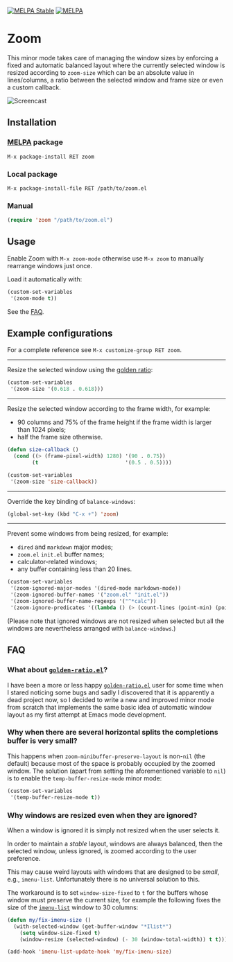 [![MELPA Stable](https://stable.melpa.org/packages/zoom-badge.svg)](https://stable.melpa.org/#/zoom)
[![MELPA](https://melpa.org/packages/zoom-badge.svg)](https://melpa.org/#/zoom)

# Zoom

This minor mode takes care of managing the window sizes by enforcing a fixed and automatic balanced layout where the currently selected window is resized according to `zoom-size` which can be an absolute value in lines/columns, a ratio between the selected window and frame size or even a custom callback.

![Screencast](https://i.imgur.com/joZxu56.gif)

## Installation

### [MELPA] package

```
M-x package-install RET zoom
```

[MELPA]: https://melpa.org/#/getting-started

### Local package

```
M-x package-install-file RET /path/to/zoom.el
```

### Manual

```el
(require 'zoom "/path/to/zoom.el")
```

## Usage

Enable Zoom with `M-x zoom-mode` otherwise use `M-x zoom` to manually rearrange windows just once.

Load it automatically with:

```el
(custom-set-variables
 '(zoom-mode t))
```

See the [FAQ].

[FAQ]: https://github.com/cyrus-and/zoom#faq

## Example configurations

For a complete reference see `M-x customize-group RET zoom`.

---

Resize the selected window using the [golden ratio]:

```el
(custom-set-variables
 '(zoom-size '(0.618 . 0.618)))
```

[golden ratio]: https://en.wikipedia.org/wiki/Golden_ratio

---

Resize the selected window according to the frame width, for example:

- 90 columns and 75% of the frame height if the frame width is larger than 1024 pixels;
- half the frame size otherwise.

```el
(defun size-callback ()
  (cond ((> (frame-pixel-width) 1280) '(90 . 0.75))
        (t                            '(0.5 . 0.5))))

(custom-set-variables
 '(zoom-size 'size-callback))
```

---

Override the key binding of `balance-windows`:

```el
(global-set-key (kbd "C-x +") 'zoom)
```

---

Prevent some windows from being resized, for example:

- `dired` and `markdown` major modes;
- `zoom.el` `init.el` buffer names;
- calculator-related windows;
- any buffer containing less than 20 lines.

```el
(custom-set-variables
 '(zoom-ignored-major-modes '(dired-mode markdown-mode))
 '(zoom-ignored-buffer-names '("zoom.el" "init.el"))
 '(zoom-ignored-buffer-name-regexps '("^*calc"))
 '(zoom-ignore-predicates '((lambda () (> (count-lines (point-min) (point-max)) 20)))))
```

(Please note that ignored windows are not resized when selected but all the windows are nevertheless arranged with `balance-windows`.)

## FAQ

### What about [`golden-ratio.el`]?

I have been a more or less happy [`golden-ratio.el`] user for some time when I stared noticing some bugs and sadly I discovered that it is apparently a dead project now, so I decided to write a new and improved minor mode from scratch that implements the same basic idea of automatic window layout as my first attempt at Emacs mode development.

[`golden-ratio.el`]: https://github.com/roman/golden-ratio.el

### Why when there are several horizontal splits the completions buffer is very small?

This happens when `zoom-minibuffer-preserve-layout` is non-`nil` (the default) because most of the space is probably occupied by the zoomed window. The solution (apart from setting the aforementioned variable to `nil`) is to enable the `temp-buffer-resize-mode` minor mode:

```el
(custom-set-variables
 '(temp-buffer-resize-mode t))
```

### Why windows are resized even when they are ignored?

When a window is ignored it is simply not resized when the user selects it.

In order to maintain a *stable* layout, windows are always balanced, then the selected window, unless ignored, is zoomed according to the user preference.

This may cause weird layouts with windows that are designed to be *small*, e.g., `imenu-list`. Unfortunately there is no universal solution to this.

The workaround is to set `window-size-fixed` to `t` for the buffers whose window must preserve the current size, for example the following fixes the size of the [`imenu-list`] window to 30 columns:

```el
(defun my/fix-imenu-size ()
  (with-selected-window (get-buffer-window "*Ilist*")
    (setq window-size-fixed t)
    (window-resize (selected-window) (- 30 (window-total-width)) t t)))

(add-hook 'imenu-list-update-hook 'my/fix-imenu-size)
```

[`imenu-list`]: https://github.com/bmag/imenu-list
